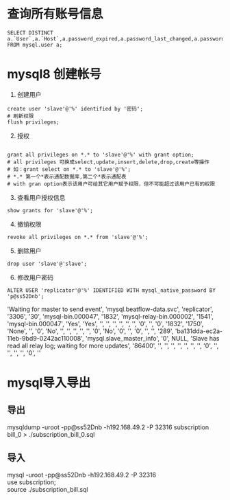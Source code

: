 # 查询所有账号信息
```
SELECT DISTINCT a.`User`,a.`Host`,a.password_expired,a.password_last_changed,a.password_lifetime,a.* FROM mysql.user a;
```

# mysql8 创建帐号
1. 创建用户  
```
create user 'slave'@'%' identified by '密码';
# 刷新权限
flush privileges;
```
2. 授权
```

grant all privileges on *.* to 'slave'@'%' with grant option;
# all privileges 可换成select,update,insert,delete,drop,create等操作 
# 如：grant select on *.* to 'slave'@'%';
# *.* 第一个*表示通配数据库,第二个*表示通配表
# with gran option表示该用户可给其它用户赋予权限，但不可能超过该用户已有的权限

```
3. 查看用户授权信息  
```
show grants for 'slave'@'%';
```
4. 撤销权限
```
revoke all privileges on *.* from 'slave'@'%';
```
5. 删除用户  
```
drop user 'slave'@'slave';
```

6. 修改用户密码
```
ALTER USER 'replicator'@'%' IDENTIFIED WITH mysql_native_password BY 'p@ss52Dnb';
```
'Waiting for master to send event', 'mysql.beatflow-data.svc', 'replicator', '3306', '30', 'mysql-bin.000047', '1832', 'mysql-relay-bin.000002', '1541', 'mysql-bin.000047', 'Yes', 'Yes', '', '', '', '', '', '', '0', '', '0', '1832', '1750', 'None', '', '0', 'No', '', '', '', '', '', '0', 'No', '0', '', '0', '', '', '289', 'ba131dda-ec2a-11eb-9bd9-0242ac110008', 'mysql.slave_master_info', '0', NULL, 'Slave has read all relay log; waiting for more updates', '86400', '', '', '', '', '', '', '', '0', '', '', '', '', '0', ''



# mysql导入导出

## 导出
mysqldump  -uroot -pp@ss52Dnb -h192.168.49.2 -P 32316 subscription bill_0 > ./subscription_bill_0.sql

## 导入
mysql -uroot -pp@ss52Dnb -h192.168.49.2 -P 32316   
use subscription;  
source ./subscription_bill.sql  
